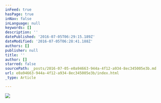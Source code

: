 ```yaml
---
inFeed: true
hasPage: true
inNav: false
inLanguage: null
keywords: []
description: ''
datePublished: '2016-07-05T06:29:15.189Z'
dateModified: '2016-07-05T06:28:41.188Z'
authors: []
publisher: null
title: ''
author: []
starred: false
sourcePath: _posts/2016-07-05-e0a94663-944a-4f12-a934-8ec345005e3b.md
url: e0a94663-944a-4f12-a934-8ec345005e3b/index.html
_type: Article

---
```

![](https://the-grid-user-content.s3-us-west-2.amazonaws.com/10a17dd5-590f-4c22-b0b8-f0fe835133f3.jpg)